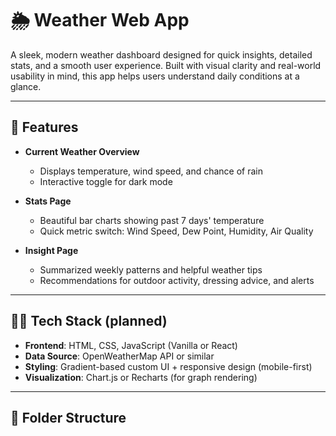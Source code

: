 # 🌦️ Weather Web App

A sleek, modern weather dashboard designed for quick insights, detailed stats, and a smooth user experience. Built with visual clarity and real-world usability in mind, this app helps users understand daily conditions at a glance.

---

## 🚀 Features

- **Current Weather Overview**
  - Displays temperature, wind speed, and chance of rain
  - Interactive toggle for dark mode

- **Stats Page**
  - Beautiful bar charts showing past 7 days' temperature
  - Quick metric switch: Wind Speed, Dew Point, Humidity, Air Quality

- **Insight Page**
  - Summarized weekly patterns and helpful weather tips
  - Recommendations for outdoor activity, dressing advice, and alerts

---

## 🧑‍💻 Tech Stack (planned)

- **Frontend**: HTML, CSS, JavaScript (Vanilla or React)
- **Data Source**: OpenWeatherMap API or similar
- **Styling**: Gradient-based custom UI + responsive design (mobile-first)
- **Visualization**: Chart.js or Recharts (for graph rendering)

---

## 📁 Folder Structure

